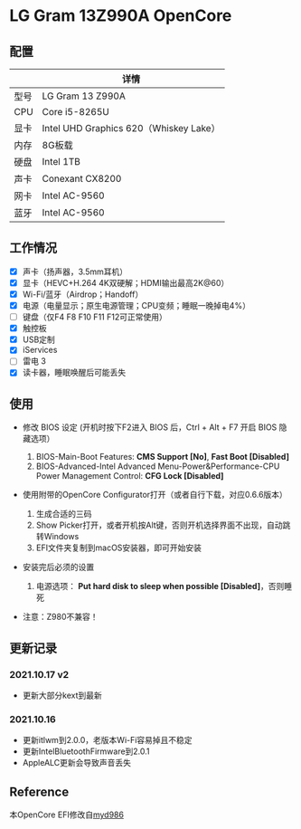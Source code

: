 # LG Gram 13Z990A OpenCore

## 配置

|      | 详情   |
| ---- | -----------------------------------------|
| 型号 | LG Gram 13 Z990A|
| CPU  | Core i5-8265U|
| 显卡 | Intel UHD Graphics 620（Whiskey Lake）|
| 内存 | 8G板载|
| 硬盘 | Intel 1TB|
| 声卡 | Conexant CX8200|
| 网卡 | Intel AC-9560|
| 蓝牙 | Intel AC-9560|

## 工作情况
- [x] 声卡（扬声器，3.5mm耳机）
- [x] 显卡（HEVC+H.264 4K双硬解；HDMI输出最高2K@60）
- [x] Wi-Fi/蓝牙（Airdrop；Handoff）
- [x] 电源（电量显示；原生电源管理；CPU变频；睡眠一晚掉电4%）
- [ ] 键盘（仅F4 F8 F10 F11 F12可正常使用）
- [x] 触控板
- [x] USB定制
- [x] iServices
- [ ] 雷电 3
- [x] 读卡器，睡眠唤醒后可能丢失

## 使用

- 修改 BIOS 设定 (开机时按下F2进入 BIOS 后，Ctrl + Alt + F7 开启 BIOS 隐藏选项）
  1. BIOS-Main-Boot Features: **CMS Support [No]**, **Fast Boot [Disabled]** 
  2. BIOS-Advanced-Intel Advanced Menu-Power&Performance-CPU Power Management Control: **CFG Lock [Disabled]** 

- 使用附带的OpenCore Configurator打开（或者自行下载，对应0.6.6版本）
  1. 生成合适的三码
  2. Show Picker打开，或者开机按Alt键，否则开机选择界面不出现，自动跳转Windows
  3. EFI文件夹复制到macOS安装器，即可开始安装

- 安装完后必须的设置
  1. 电源选项： **Put hard disk to sleep when possible [Disabled]**，否则睡死

- 注意：Z980不兼容！


## 更新记录

### 2021.10.17 v2

* 更新大部分kext到最新

### 2021.10.16

* 更新itlwm到2.0.0，老版本Wi-Fi容易掉且不稳定
* 更新IntelBluetoothFirmware到2.0.1
* AppleALC更新会导致声音丢失

## Reference

本OpenCore EFI修改自[myd986](https://github.com/myd986/LG-gram-14z990-Hackintosh)
